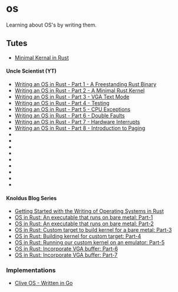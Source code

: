 # os
Learning about OS's by writing them. 

## Tutes
- [Minimal Kernal in Rust](https://os.phil-opp.com/minimal-rust-kernel/)

#### Uncle Scientist (YT)
- [Writing an OS in Rust - Part 1 - A Freestanding Rust Binary](https://www.youtube.com/watch?v=rH5jnbJ3tL4&list=PLib6-zlkjfXkdCjQgrZhmfJOWBk_C2FTY)
- [Writing an OS in Rust - Part 2 - A Minimal Rust Kernel](https://www.youtube.com/watch?v=AYyybz3gm6A&list=PLib6-zlkjfXkdCjQgrZhmfJOWBk_C2FTY&index=2)
- [Writing an OS in Rust - Part 3 - VGA Text Mode](https://www.youtube.com/watch?v=DA2zIAkE26Q&list=PLib6-zlkjfXkdCjQgrZhmfJOWBk_C2FTY&index=3)
- [Writing an OS in Rust - Part 4 - Testing](https://www.youtube.com/watch?v=zTzwgKac8kA&list=PLib6-zlkjfXkdCjQgrZhmfJOWBk_C2FTY&index=4)
- [Writing an OS in Rust - Part 5 - CPU Exceptions](https://www.youtube.com/watch?v=TsoskgYAMf4&list=PLib6-zlkjfXkdCjQgrZhmfJOWBk_C2FTY&index=5)
- [Writing an OS in Rust - Part 6 - Double Faults](https://www.youtube.com/watch?v=TsoskgYAMf4&list=PLib6-zlkjfXkdCjQgrZhmfJOWBk_C2FTY&index=6)
- [Writing an OS in Rust - Part 7 - Hardware Interrupts](https://www.youtube.com/watch?v=16lYfmgC9QQ&list=PLib6-zlkjfXkdCjQgrZhmfJOWBk_C2FTY&index=7)
- [Writing an OS in Rust - Part 8 - Introduction to Paging](https://www.youtube.com/watch?v=16lYfmgC9QQ&list=PLib6-zlkjfXkdCjQgrZhmfJOWBk_C2FTY&index=8)
- [](https://www.youtube.com/watch?v=16lYfmgC9QQ&list=PLib6-zlkjfXkdCjQgrZhmfJOWBk_C2FTY&index=9)
- [](https://www.youtube.com/watch?v=16lYfmgC9QQ&list=PLib6-zlkjfXkdCjQgrZhmfJOWBk_C2FTY&index=10)
- [](https://www.youtube.com/watch?v=16lYfmgC9QQ&list=PLib6-zlkjfXkdCjQgrZhmfJOWBk_C2FTY&index=11)
- [](https://www.youtube.com/watch?v=16lYfmgC9QQ&list=PLib6-zlkjfXkdCjQgrZhmfJOWBk_C2FTY&index=12)
- [](https://www.youtube.com/watch?v=16lYfmgC9QQ&list=PLib6-zlkjfXkdCjQgrZhmfJOWBk_C2FTY&index=13)
- [](https://www.youtube.com/watch?v=16lYfmgC9QQ&list=PLib6-zlkjfXkdCjQgrZhmfJOWBk_C2FTY&index=14)
- [](https://www.youtube.com/watch?v=16lYfmgC9QQ&list=PLib6-zlkjfXkdCjQgrZhmfJOWBk_C2FTY&index=15)
- [](https://www.youtube.com/watch?v=16lYfmgC9QQ&list=PLib6-zlkjfXkdCjQgrZhmfJOWBk_C2FTY&index=16)
- [](https://www.youtube.com/watch?v=16lYfmgC9QQ&list=PLib6-zlkjfXkdCjQgrZhmfJOWBk_C2FTY&index=17)

#### Knoldus Blog Series
- [Getting Started with the Writing of Operating Systems in Rust](https://blog.knoldus.com/getting-started-with-the-writing-of-operating-system-rust/)
- [OS in Rust: An executable that runs on bare metal: Part-1](https://blog.knoldus.com/os-in-rust-an-executable-that-runs-on-bare-metal-part-1/)
- [OS in Rust: An executable that runs on bare metal: Part-2](https://blog.knoldus.com/os-in-rust-an-executable-that-runs-on-bare-metal-part-2/)
- [OS in Rust: Custom target to build kernel for a bare metal: Part-3](https://blog.knoldus.com/os-in-rust-custom-target-to-build-kernel-for-a-bare-metal-part-3/)
- [OS in Rust: Building kernel for custom target: Part-4](https://blog.knoldus.com/os-in-rust-building-kernel-for-custom-target-part-4/)
- [OS in Rust: Running our custom kernel on an emulator: Part-5](https://blog.knoldus.com/os-in-rust-running-our-custom-kernel-on-an-emulator-part-5/)
- [OS in Rust: Incorporate VGA buffer: Part-6](https://blog.knoldus.com/os-in-rust-incorporate-vga-buffer-part-6/)
- [OS in Rust: Incorporate VGA buffer: Part-7](https://blog.knoldus.com/os-in-rust-incorporate-vga-buffer-part-7/)

### Implementations
- [Clive OS - Written in Go](https://lsub.org/clive/)
